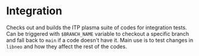 # Integration

Checks out and builds the ITP plasma suite of codes for integration tests. Can be
triggered with `$BRANCH_NAME` variable to checkout a specific branch and fall back
to `main` if a code doesn't have it. Main use is to test changes in `libneo` and
how they affect the rest of the codes.
